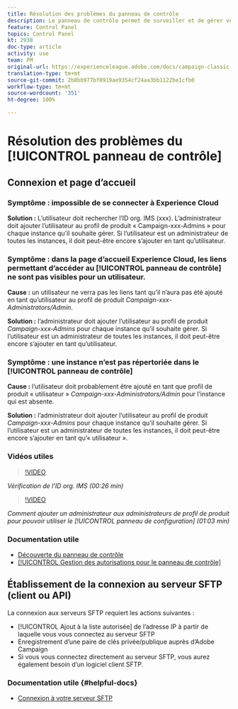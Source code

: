 ```yaml
---
title: Résolution des problèmes du panneau de contrôle
description: Le panneau de contrôle permet de surveiller et de gérer votre capacité de stockage SFTP par instance et d’ajouter des adresses IP aux listes autorisées.
feature: Control Panel
topics: Control Panel
kt: 2938
doc-type: article
activity: use
team: PM
original-url: https://experienceleague.adobe.com/docs/campaign-classic-learn/tutorials/administrating/control-panel-acc/trouble-shooting.html
translation-type: tm+mt
source-git-commit: 2b8bb977bf8919ae9354cf24aa3bb1122be1cfb0
workflow-type: tm+mt
source-wordcount: '351'
ht-degree: 100%

---
```



# Résolution des problèmes du [!UICONTROL panneau de contrôle]

## Connexion et page d’accueil

### Symptôme : impossible de se connecter à Experience Cloud

**Solution :**
L’utilisateur doit rechercher l’ID org. IMS (xxx). L’administrateur doit ajouter l’utilisateur au profil de produit « Campaign-xxx-Admins » pour chaque instance qu’il souhaite gérer. Si l’utilisateur est un administrateur de toutes les instances, il doit peut-être encore s’ajouter en tant qu’utilisateur.

### Symptôme : dans la page d’accueil Experience Cloud, les liens permettant d’accéder au [!UICONTROL panneau de contrôle] ne sont pas visibles pour un utilisateur.

**Cause :**
un utilisateur ne verra pas les liens tant qu’il n’aura pas été ajouté en tant qu’utilisateur au profil de produit _Campaign-xxx-Administrators/Admin_.

**Solution :**
l’administrateur doit ajouter l’utilisateur au profil de produit _Campaign-xxx-Admins_ pour chaque instance qu’il souhaite gérer. Si l’utilisateur est un administrateur de toutes les instances, il doit peut-être encore s’ajouter en tant qu’utilisateur.

### Symptôme : une instance n’est pas répertoriée dans le [!UICONTROL panneau de contrôle]

**Cause :**
l’utilisateur doit probablement être ajouté en tant que profil de produit « utilisateur » _Campaign-xxx-Administrators/Admin_ pour l’instance qui est absente.

**Solution :**
l’administrateur doit ajouter l’utilisateur au profil de produit _Campaign-xxx-Admins_ pour chaque instance qu’il souhaite gérer. Si l’utilisateur est un administrateur de toutes les instances, il doit peut-être encore s’ajouter en tant qu’« utilisateur ».

### Vidéos utiles

>[!VIDEO](https://video.tv.adobe.com/v/27183?quality=12)

*Vérification de l’ID org. IMS (00:26 min)*

>[!VIDEO](https://video.tv.adobe.com/v/27147?quality=12)

*Comment ajouter un administrateur aux administrateurs de profil de produit pour pouvoir utiliser le [!UICONTROL panneau de configuration] (01:03 min)*

### Documentation utile

* [Découverte du panneau de contrôle](https://helpx.adobe.com/fr/campaign/kb/control-panel-overview.html)
* [[!UICONTROL Gestion des autorisations pour le panneau de contrôle]](https://helpx.adobe.com/fr/campaign/kb/control-panel-access.html)

## Établissement de la connexion au serveur SFTP (client ou API)

La connexion aux serveurs SFTP requiert les actions suivantes :

* [!UICONTROL Ajout à la liste autorisée] de l’adresse IP à partir de laquelle vous vous connectez au serveur SFTP
* Enregistrement d’une paire de clés privée/publique auprès d’Adobe Campaign
* Si vous vous connectez directement au serveur SFTP, vous aurez également besoin d’un logiciel client SFTP.

### Documentation utile  {#helpful-docs}

* [Connexion à votre serveur SFTP](https://helpx.adobe.com/fr/campaign/kb/control-panel-sftp.html#LoggingintoyourSFTPserver)


